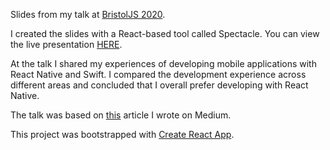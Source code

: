 Slides from my talk at [BristolJS 2020](https://www.meetup.com/BristolJS/events/268681291/).

I created the slides with a React-based tool called Spectacle. You can view the live presentation [HERE](http://SamOllason.github.io/bristolJS-slides-feb-2020).

At the talk I shared my experiences of developing mobile applications with React Native and Swift.
I compared the development experience across different areas and concluded that I overall prefer developing
with React Native.

The talk was based on [this](https://medium.com/@sam_ollason/react-native-vs-swift-ios-c144496f1519) article I wrote on Medium.

This project was bootstrapped with [Create React App](https://github.com/facebook/create-react-app).